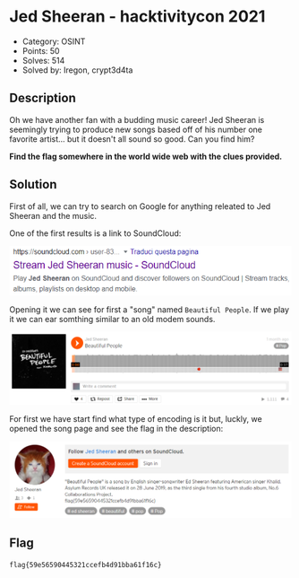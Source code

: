 # Jed Sheeran - hacktivitycon 2021

- Category: OSINT
- Points: 50
- Solves: 514
- Solved by: Iregon, crypt3d4ta

## Description

Oh we have another fan with a budding music career! Jed Sheeran is seemingly trying to produce new songs based off of his number one favorite artist... but it doesn't all sound so good. Can you find him?

**Find the flag somewhere in the world wide web with the clues provided.**

## Solution

First of all, we can try to search on Google for anything releated to Jed Sheeran and the music.

One of the first results is a link to SoundCloud:

![search](images/search.png)

Opening it we can see for first a "song" named `Beautiful People`. If we play it we can ear somthing similar to an old modem sounds.

![song](images/song.png)

For first we have start find what type of encoding is it but, luckly, we opened the song page and see the flag in the description:

![description](images/description.png)

## Flag

```
flag{59e56590445321ccefb4d91bba61f16c}
```
